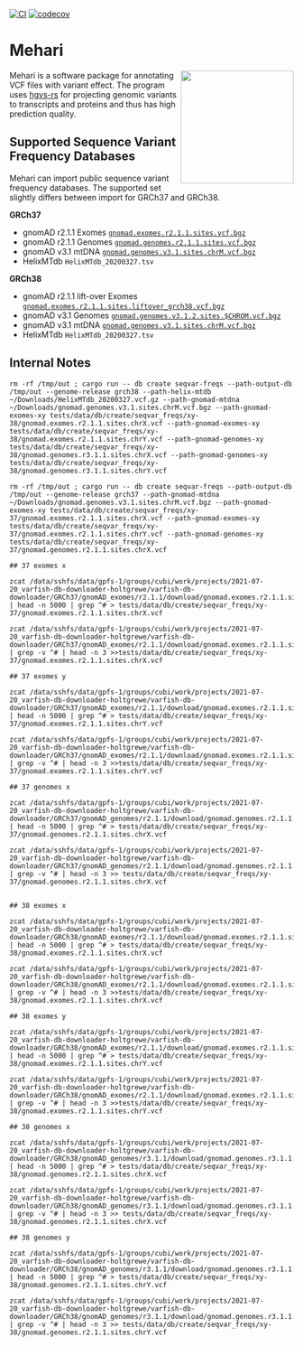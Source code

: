[![CI](https://github.com/bihealth/mehari/actions/workflows/rust.yml/badge.svg)](https://github.com/bihealth/mehari/actions/workflows/rust.yml)
[![codecov](https://codecov.io/gh/bihealth/mehari/branch/main/graph/badge.svg?token=B1dfb7N2n8)](https://codecov.io/gh/bihealth/mehari)

# Mehari

<img align="right" width="200" height="200" src="misc/camel.jpeg">

Mehari is a software package for annotating VCF files with variant effect.
The program uses [hgvs-rs](https://crates.io/crates/hgvs) for projecting genomic variants to transcripts and proteins and thus has high prediction quality.

## Supported Sequence Variant Frequency Databases

Mehari can import public sequence variant frequency databases.
The supported set slightly differs between import for GRCh37 and GRCh38.

**GRCh37**

- gnomAD r2.1.1 Exomes [`gnomad.exomes.r2.1.1.sites.vcf.bgz`](https://gnomad.broadinstitute.org/downloads#v2)
- gnomAD r2.1.1 Genomes [`gnomad.genomes.r2.1.1.sites.vcf.bgz`](https://gnomad.broadinstitute.org/downloads#v2)
- gnomAD v3.1 mtDNA [`gnomad.genomes.v3.1.sites.chrM.vcf.bgz`](https://gnomad.broadinstitute.org/downloads#v3-mitochondrial-dna)
- HelixMTdb `HelixMTdb_20200327.tsv`

**GRCh38**

- gnomAD r2.1.1 lift-over Exomes [`gnomad.exomes.r2.1.1.sites.liftover_grch38.vcf.bgz`](https://gnomad.broadinstitute.org/downloads#v2)
- gnomAD v3.1 Genomes [`gnomad.genomes.v3.1.2.sites.$CHROM.vcf.bgz`](https://gnomad.broadinstitute.org/downloads#v3)
- gnomAD v3.1 mtDNA [`gnomad.genomes.v3.1.sites.chrM.vcf.bgz`](https://gnomad.broadinstitute.org/downloads#v3-mitochondrial-dna)
- HelixMTdb `HelixMTdb_20200327.tsv`

## Internal Notes

```
rm -rf /tmp/out ; cargo run -- db create seqvar-freqs --path-output-db /tmp/out --genome-release grch38 --path-helix-mtdb ~/Downloads/HelixMTdb_20200327.vcf.gz --path-gnomad-mtdna ~/Downloads/gnomad.genomes.v3.1.sites.chrM.vcf.bgz --path-gnomad-exomes-xy tests/data/db/create/seqvar_freqs/xy-38/gnomad.exomes.r2.1.1.sites.chrX.vcf --path-gnomad-exomes-xy tests/data/db/create/seqvar_freqs/xy-38/gnomad.exomes.r2.1.1.sites.chrY.vcf --path-gnomad-genomes-xy tests/data/db/create/seqvar_freqs/xy-38/gnomad.genomes.r3.1.1.sites.chrX.vcf --path-gnomad-genomes-xy tests/data/db/create/seqvar_freqs/xy-38/gnomad.genomes.r3.1.1.sites.chrY.vcf

rm -rf /tmp/out ; cargo run -- db create seqvar-freqs --path-output-db /tmp/out --genome-release grch37 --path-gnomad-mtdna ~/Downloads/gnomad.genomes.v3.1.sites.chrM.vcf.bgz --path-gnomad-exomes-xy tests/data/db/create/seqvar_freqs/xy-37/gnomad.exomes.r2.1.1.sites.chrX.vcf --path-gnomad-exomes-xy tests/data/db/create/seqvar_freqs/xy-37/gnomad.exomes.r2.1.1.sites.chrY.vcf --path-gnomad-genomes-xy tests/data/db/create/seqvar_freqs/xy-37/gnomad.genomes.r2.1.1.sites.chrX.vcf
```

```
## 37 exomes x

zcat /data/sshfs/data/gpfs-1/groups/cubi/work/projects/2021-07-20_varfish-db-downloader-holtgrewe/varfish-db-downloader/GRCh37/gnomAD_exomes/r2.1.1/download/gnomad.exomes.r2.1.1.sites.chrX.vcf.bgz | head -n 5000 | grep ^# > tests/data/db/create/seqvar_freqs/xy-37/gnomad.exomes.r2.1.1.sites.chrX.vcf

zcat /data/sshfs/data/gpfs-1/groups/cubi/work/projects/2021-07-20_varfish-db-downloader-holtgrewe/varfish-db-downloader/GRCh37/gnomAD_exomes/r2.1.1/download/gnomad.exomes.r2.1.1.sites.chrX.vcf.bgz | grep -v ^# | head -n 3 >>tests/data/db/create/seqvar_freqs/xy-37/gnomad.exomes.r2.1.1.sites.chrX.vcf

## 37 exomes y

zcat /data/sshfs/data/gpfs-1/groups/cubi/work/projects/2021-07-20_varfish-db-downloader-holtgrewe/varfish-db-downloader/GRCh37/gnomAD_exomes/r2.1.1/download/gnomad.exomes.r2.1.1.sites.chrY.vcf.bgz | head -n 5000 | grep ^# > tests/data/db/create/seqvar_freqs/xy-37/gnomad.exomes.r2.1.1.sites.chrY.vcf

zcat /data/sshfs/data/gpfs-1/groups/cubi/work/projects/2021-07-20_varfish-db-downloader-holtgrewe/varfish-db-downloader/GRCh37/gnomAD_exomes/r2.1.1/download/gnomad.exomes.r2.1.1.sites.chrY.vcf.bgz | grep -v ^# | head -n 3 >>tests/data/db/create/seqvar_freqs/xy-37/gnomad.exomes.r2.1.1.sites.chrY.vcf

## 37 genomes x

zcat /data/sshfs/data/gpfs-1/groups/cubi/work/projects/2021-07-20_varfish-db-downloader-holtgrewe/varfish-db-downloader/GRCh37/gnomAD_genomes/r2.1.1/download/gnomad.genomes.r2.1.1.sites.chrX.vcf.bgz | head -n 5000 | grep ^# > tests/data/db/create/seqvar_freqs/xy-37/gnomad.genomes.r2.1.1.sites.chrX.vcf

zcat /data/sshfs/data/gpfs-1/groups/cubi/work/projects/2021-07-20_varfish-db-downloader-holtgrewe/varfish-db-downloader/GRCh37/gnomAD_genomes/r2.1.1/download/gnomad.genomes.r2.1.1.sites.chrX.vcf.bgz | grep -v ^# | head -n 3 >> tests/data/db/create/seqvar_freqs/xy-37/gnomad.genomes.r2.1.1.sites.chrX.vcf


## 38 exomes x

zcat /data/sshfs/data/gpfs-1/groups/cubi/work/projects/2021-07-20_varfish-db-downloader-holtgrewe/varfish-db-downloader/GRCh38/gnomAD_exomes/r2.1.1/download/gnomad.exomes.r2.1.1.sites.chrX.vcf.bgz | head -n 5000 | grep ^# > tests/data/db/create/seqvar_freqs/xy-38/gnomad.exomes.r2.1.1.sites.chrX.vcf

zcat /data/sshfs/data/gpfs-1/groups/cubi/work/projects/2021-07-20_varfish-db-downloader-holtgrewe/varfish-db-downloader/GRCh38/gnomAD_exomes/r2.1.1/download/gnomad.exomes.r2.1.1.sites.chrX.vcf.bgz | grep -v ^# | head -n 3 >>tests/data/db/create/seqvar_freqs/xy-38/gnomad.exomes.r2.1.1.sites.chrX.vcf

## 38 exomes y

zcat /data/sshfs/data/gpfs-1/groups/cubi/work/projects/2021-07-20_varfish-db-downloader-holtgrewe/varfish-db-downloader/GRCh38/gnomAD_exomes/r2.1.1/download/gnomad.exomes.r2.1.1.sites.chrY.vcf.bgz | head -n 5000 | grep ^# > tests/data/db/create/seqvar_freqs/xy-38/gnomad.exomes.r2.1.1.sites.chrY.vcf

zcat /data/sshfs/data/gpfs-1/groups/cubi/work/projects/2021-07-20_varfish-db-downloader-holtgrewe/varfish-db-downloader/GRCh38/gnomAD_exomes/r2.1.1/download/gnomad.exomes.r2.1.1.sites.chrY.vcf.bgz | grep -v ^# | head -n 3 >>tests/data/db/create/seqvar_freqs/xy-38/gnomad.exomes.r2.1.1.sites.chrY.vcf

## 38 genomes x

zcat /data/sshfs/data/gpfs-1/groups/cubi/work/projects/2021-07-20_varfish-db-downloader-holtgrewe/varfish-db-downloader/GRCh38/gnomAD_genomes/r3.1.1/download/gnomad.genomes.r3.1.1.sites.chrX.vcf.bgz | head -n 5000 | grep ^# > tests/data/db/create/seqvar_freqs/xy-38/gnomad.genomes.r2.1.1.sites.chrX.vcf

zcat /data/sshfs/data/gpfs-1/groups/cubi/work/projects/2021-07-20_varfish-db-downloader-holtgrewe/varfish-db-downloader/GRCh38/gnomAD_genomes/r3.1.1/download/gnomad.genomes.r3.1.1.sites.chrX.vcf.bgz | grep -v ^# | head -n 3 >> tests/data/db/create/seqvar_freqs/xy-38/gnomad.genomes.r2.1.1.sites.chrX.vcf

## 38 genomes y

zcat /data/sshfs/data/gpfs-1/groups/cubi/work/projects/2021-07-20_varfish-db-downloader-holtgrewe/varfish-db-downloader/GRCh38/gnomAD_genomes/r3.1.1/download/gnomad.genomes.r3.1.1.sites.chrY.vcf.bgz | head -n 5000 | grep ^# > tests/data/db/create/seqvar_freqs/xy-38/gnomad.genomes.r2.1.1.sites.chrY.vcf

zcat /data/sshfs/data/gpfs-1/groups/cubi/work/projects/2021-07-20_varfish-db-downloader-holtgrewe/varfish-db-downloader/GRCh38/gnomAD_genomes/r3.1.1/download/gnomad.genomes.r3.1.1.sites.chrY.vcf.bgz | grep -v ^# | head -n 3 >> tests/data/db/create/seqvar_freqs/xy-38/gnomad.genomes.r2.1.1.sites.chrY.vcf

```
